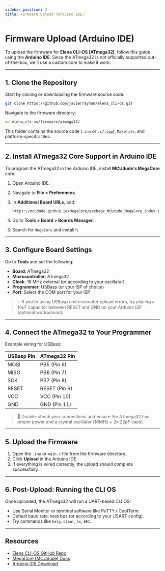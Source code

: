 ```yaml
---
sidebar_position: 3
title: Firmware Upload (Arduino IDE)
---
```


# Firmware Upload (Arduino IDE)

To upload the firmware for **Elena CLI-OS (ATmega32)**, follow this guide using the **Arduino IDE**. Since the ATmega32 is not officially supported out-of-the-box, we'll use a custom core to make it work.

---

## 1. Clone the Repository

Start by cloning or downloading the firmware source code:

```bash
git clone https://github.com/javierrayhan/elena_cli-os.git
```

Navigate to the firmware directory:

```bash
cd elena_cli-os/firmware/atmega32/
```

This folder contains the source code (`.ino` or `.c/.cpp`), `Makefile`, and platform-specific files.

---

## 2. Install ATmega32 Core Support in Arduino IDE

To program the ATmega32 in the Arduino IDE, install **MCUdude's MegaCore** core:

1. Open Arduino IDE.
2. Navigate to **File > Preferences**.
3. In **Additional Board URLs**, add:

   ```
   https://mcudude.github.io/MegaCore/package_MCUdude_MegaCore_index.json
   ```
4. Go to **Tools > Board > Boards Manager**.
5. Search for `MegaCore` and install it.

---

## 3. Configure Board Settings

Go to **Tools** and set the following:

* **Board**: ATmega32
* **Microcontroller**: ATmega32
* **Clock**: 16 MHz external (or according to your oscillator)
* **Programmer**: USBasp (or your ISP of choice)
* **Port**: Select the COM port for your ISP

> 💡 If you're using USBasp and encounter upload errors, try placing a 10uF capacitor between RESET and GND on your Arduino ISP (optional workaround).

---

## 4. Connect the ATmega32 to Your Programmer

Example wiring for USBasp:

| USBasp Pin | ATmega32 Pin  |
| ---------- | ------------- |
| MOSI       | PB5 (Pin 6)   |
| MISO       | PB6 (Pin 7)   |
| SCK        | PB7 (Pin 8)   |
| RESET      | RESET (Pin 9) |
| VCC        | VCC (Pin 10)  |
| GND        | GND (Pin 11)  |

> 🧠 Double-check your connections and ensure the ATmega32 has proper power and a crystal oscillator (16MHz + 2x 22pF caps).

---

## 5. Upload the Firmware

1. Open the `.ino` or `main.c` file from the firmware directory.
2. Click **Upload** in the Arduino IDE.
3. If everything is wired correctly, the upload should complete successfully.

---

## 6. Post-Upload: Running the CLI OS

Once uploaded, the ATmega32 will run a UART-based CLI OS:

* Use Serial Monitor or terminal software like PuTTY / CoolTerm.
* Default baud rate: `9600` bps (or according to your USART config).
* Try commands like `help`, `clear`, `ls`, etc.

---

## Resources

* [Elena CLI-OS GitHub Repo](https://github.com/javierrayhan/elena_cli-os)
* [MegaCore (MCUdude) Docs](https://github.com/MCUdude/MegaCore)
* [Arduino IDE Download](https://www.arduino.cc/en/software)
